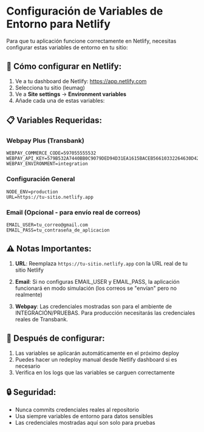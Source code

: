 # Configuración de Variables de Entorno para Netlify

Para que tu aplicación funcione correctamente en Netlify, necesitas configurar estas variables de entorno en tu sitio:

## 🔧 Cómo configurar en Netlify:

1. Ve a tu dashboard de Netlify: https://app.netlify.com
2. Selecciona tu sitio (leumag)
3. Ve a **Site settings** → **Environment variables**
4. Añade cada una de estas variables:

## 📋 Variables Requeridas:

### Webpay Plus (Transbank)
```
WEBPAY_COMMERCE_CODE=597055555532
WEBPAY_API_KEY=579B532A7440BB0C9079DED94D31EA1615BACEB56610332264630D42D0A36B1C
WEBPAY_ENVIRONMENT=integration
```

### Configuración General
```
NODE_ENV=production
URL=https://tu-sitio.netlify.app
```

### Email (Opcional - para envío real de correos)
```
EMAIL_USER=tu_correo@gmail.com
EMAIL_PASS=tu_contraseña_de_aplicacion
```

## ⚠️ Notas Importantes:

1. **URL**: Reemplaza `https://tu-sitio.netlify.app` con la URL real de tu sitio Netlify

2. **Email**: Si no configuras EMAIL_USER y EMAIL_PASS, la aplicación funcionará en modo simulación (los correos se "envían" pero no realmente)

3. **Webpay**: Las credenciales mostradas son para el ambiente de INTEGRACIÓN/PRUEBAS. Para producción necesitarás las credenciales reales de Transbank.

## 🚀 Después de configurar:

1. Las variables se aplicarán automáticamente en el próximo deploy
2. Puedes hacer un redeploy manual desde Netlify dashboard si es necesario
3. Verifica en los logs que las variables se carguen correctamente

## 🔒 Seguridad:

- Nunca commits credenciales reales al repositorio
- Usa siempre variables de entorno para datos sensibles
- Las credenciales mostradas aquí son solo para pruebas